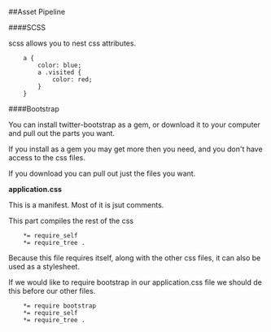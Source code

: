 ##Asset Pipeline

####SCSS

scss allows you to nest css attributes.  

		a {
			color: blue;
			a .visited {
				color: red;
			}
		}

####Bootstrap

You can install twitter-bootstrap as a gem, or download it to your computer and pull out the parts you want.  

If you install as a gem you may get more then you need, and you don't have access to the css files.  

If you download you can pull out just the files you want.  

**application.css**  

This is a manifest. Most of it is jsut comments.  

This part compiles the rest of the css  

		*= require_self
 		*= require_tree .

Because this file requires itself, along with the other css files, it can also be used as a stylesheet.  

If we would like to require bootstrap in our application.css file we should de this before our other files.  

		*= require bootstrap
		*= require_self
 		*= require_tree .





